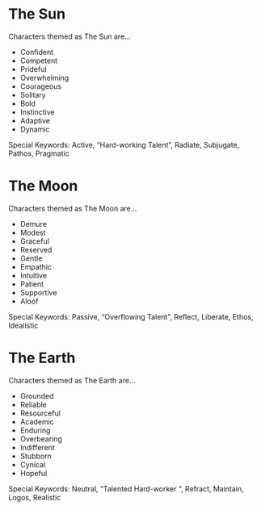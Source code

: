 # The Sun

Characters themed as The Sun are…
- Confident
- Competent
- Prideful
- Overwhelming
- Courageous
- Solitary
- Bold
- Instinctive
- Adaptive
- Dynamic

Special Keywords: Active, “Hard-working Talent”, Radiate, Subjugate, Pathos, Pragmatic

# The Moon

Characters themed as The Moon are…
- Demure
- Modest
- Graceful
- Reserved
- Gentle
- Empathic
- Intuitive
- Patient
- Supportive
- Aloof

Special Keywords: Passive, “Overflowing Talent”, Reflect, Liberate, Ethos, Idealistic

# The Earth

Characters themed as The Earth are…

- Grounded
- Reliable
- Resourceful
- Academic
- Enduring
- Overbearing
- Indifferent
- Stubborn
- Cynical
- Hopeful

Special Keywords: Neutral, “Talented Hard-worker “, Refract, Maintain, Logos, Realistic